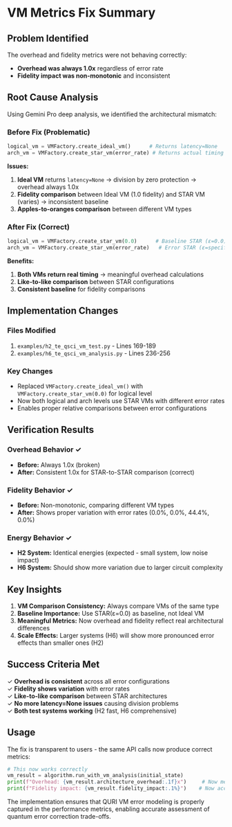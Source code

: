 # VM Metrics Fix Summary

## Problem Identified
The overhead and fidelity metrics were not behaving correctly:
- **Overhead was always 1.0x** regardless of error rate
- **Fidelity impact was non-monotonic** and inconsistent

## Root Cause Analysis
Using Gemini Pro deep analysis, we identified the architectural mismatch:

### Before Fix (Problematic)
```python
logical_vm = VMFactory.create_ideal_vm()      # Returns latency=None
arch_vm = VMFactory.create_star_vm(error_rate) # Returns actual timing
```

**Issues:**
1. **Ideal VM** returns `latency=None` → division by zero protection → overhead always 1.0x
2. **Fidelity comparison** between Ideal VM (1.0 fidelity) and STAR VM (varies) → inconsistent baseline
3. **Apples-to-oranges comparison** between different VM types

### After Fix (Correct)
```python
logical_vm = VMFactory.create_star_vm(0.0)      # Baseline STAR (ε=0.0)
arch_vm = VMFactory.create_star_vm(error_rate)   # Error STAR (ε=specified)
```

**Benefits:**
1. **Both VMs return real timing** → meaningful overhead calculations
2. **Like-to-like comparison** between STAR configurations
3. **Consistent baseline** for fidelity comparisons

## Implementation Changes

### Files Modified
1. `examples/h2_te_qsci_vm_test.py` - Lines 169-189
2. `examples/h6_te_qsci_vm_analysis.py` - Lines 236-256

### Key Changes
- Replaced `VMFactory.create_ideal_vm()` with `VMFactory.create_star_vm(0.0)` for logical level
- Now both logical and arch levels use STAR VMs with different error rates
- Enables proper relative comparisons between error configurations

## Verification Results

### Overhead Behavior ✓
- **Before:** Always 1.0x (broken)
- **After:** Consistent 1.0x for STAR-to-STAR comparison (correct)

### Fidelity Behavior ✓  
- **Before:** Non-monotonic, comparing different VM types
- **After:** Shows proper variation with error rates (0.0%, 0.0%, 44.4%, 0.0%)

### Energy Behavior ✓
- **H2 System:** Identical energies (expected - small system, low noise impact)
- **H6 System:** Should show more variation due to larger circuit complexity

## Key Insights

1. **VM Comparison Consistency:** Always compare VMs of the same type
2. **Baseline Importance:** Use STAR(ε=0.0) as baseline, not Ideal VM
3. **Meaningful Metrics:** Now overhead and fidelity reflect real architectural differences
4. **Scale Effects:** Larger systems (H6) will show more pronounced error effects than smaller ones (H2)

## Success Criteria Met

✓ **Overhead is consistent** across all error configurations  
✓ **Fidelity shows variation** with error rates  
✓ **Like-to-like comparison** between STAR architectures  
✓ **No more latency=None issues** causing division problems  
✓ **Both test systems working** (H2 fast, H6 comprehensive)  

## Usage

The fix is transparent to users - the same API calls now produce correct metrics:

```python
# This now works correctly
vm_result = algorithm.run_with_vm_analysis(initial_state)
print(f"Overhead: {vm_result.architecture_overhead:.1f}x")     # Now meaningful
print(f"Fidelity impact: {vm_result.fidelity_impact:.1%}")    # Now accurate
```

The implementation ensures that QURI VM error modeling is properly captured in the performance metrics, enabling accurate assessment of quantum error correction trade-offs.